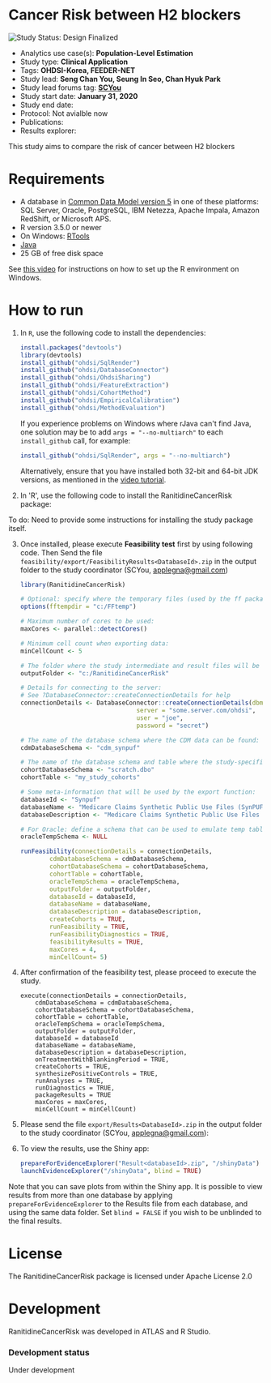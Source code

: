 Cancer Risk between H2 blockers
==============================

<img src="https://img.shields.io/badge/Study%20Status-Design%20Finalized-brightgreen.svg" alt="Study Status: Design Finalized">

- Analytics use case(s): **Population-Level Estimation**
- Study type: **Clinical Application**
- Tags: **OHDSI-Korea, FEEDER-NET**
- Study lead: **Seng Chan You, Seung In Seo, Chan Hyuk Park**
- Study lead forums tag: **[SCYou](https://forums.ohdsi.org/u/SCYou)**
- Study start date: **January 31, 2020**
- Study end date: 
- Protocol: Not avialble now
- Publications: 
- Results explorer: 

This study aims to compare the risk of cancer between H2 blockers

Requirements
============

- A database in [Common Data Model version 5](https://github.com/OHDSI/CommonDataModel) in one of these platforms: SQL Server, Oracle, PostgreSQL, IBM Netezza, Apache Impala, Amazon RedShift, or Microsoft APS.
- R version 3.5.0 or newer
- On Windows: [RTools](http://cran.r-project.org/bin/windows/Rtools/)
- [Java](http://java.com)
- 25 GB of free disk space

See [this video](https://youtu.be/K9_0s2Rchbo) for instructions on how to set up the R environment on Windows.

How to run
==========
1. In `R`, use the following code to install the dependencies:

	```r
	install.packages("devtools")
	library(devtools)
	install_github("ohdsi/SqlRender")
	install_github("ohdsi/DatabaseConnector")
	install_github("ohdsi/OhdsiSharing")
	install_github("ohdsi/FeatureExtraction")
	install_github("ohdsi/CohortMethod")
	install_github("ohdsi/EmpiricalCalibration")
	install_github("ohdsi/MethodEvaluation")
	```

	If you experience problems on Windows where rJava can't find Java, one solution may be to add `args = "--no-multiarch"` to each `install_github` call, for example:
	
	```r
	install_github("ohdsi/SqlRender", args = "--no-multiarch")
	```
	
	Alternatively, ensure that you have installed both 32-bit and 64-bit JDK versions, as mentioned in the [video tutorial](https://youtu.be/K9_0s2Rchbo).
	
2. In 'R', use the following code to install the RanitidineCancerRisk package:

  To do: Need to provide some instructions for installing the study package itself.
	
3. Once installed, please execute **Feasibility test** first by using following code. Then Send the file ```feasibility/export/FeasibilityResults<DatabaseId>.zip``` in the output folder to the study coordinator (SCYou, applegna@gmail.com)

	```r
	library(RanitidineCancerRisk)
	
	# Optional: specify where the temporary files (used by the ff package) will be created:
	options(fftempdir = "c:/FFtemp")
	
	# Maximum number of cores to be used:
	maxCores <- parallel::detectCores()
	
	# Minimum cell count when exporting data:
	minCellCount <- 5
	
	# The folder where the study intermediate and result files will be written:
	outputFolder <- "c:/RanitidineCancerRisk"
	
	# Details for connecting to the server:
	# See ?DatabaseConnector::createConnectionDetails for help
	connectionDetails <- DatabaseConnector::createConnectionDetails(dbms = "postgresql",
									server = "some.server.com/ohdsi",
									user = "joe",
									password = "secret")
	
	# The name of the database schema where the CDM data can be found:
	cdmDatabaseSchema <- "cdm_synpuf"
	
	# The name of the database schema and table where the study-specific cohorts will be instantiated:
	cohortDatabaseSchema <- "scratch.dbo"
	cohortTable <- "my_study_cohorts"
	
	# Some meta-information that will be used by the export function:
	databaseId <- "Synpuf"
	databaseName <- "Medicare Claims Synthetic Public Use Files (SynPUFs)"
	databaseDescription <- "Medicare Claims Synthetic Public Use Files (SynPUFs) were created to allow interested parties to gain familiarity using Medicare claims data while protecting beneficiary privacy. These files are intended to promote development of software and applications that utilize files in this format, train researchers on the use and complexities of Centers for Medicare and Medicaid Services (CMS) claims, and support safe data mining innovations. The SynPUFs were created by combining randomized information from multiple unique beneficiaries and changing variable values. This randomization and combining of beneficiary information ensures privacy of health information."
	
	# For Oracle: define a schema that can be used to emulate temp tables:
	oracleTempSchema <- NULL
	
	runFeasibility(connectionDetails = connectionDetails,
            cdmDatabaseSchema = cdmDatabaseSchema,
            cohortDatabaseSchema = cohortDatabaseSchema,
            cohortTable = cohortTable,
            oracleTempSchema = oracleTempSchema,
            outputFolder = outputFolder,
            databaseId = databaseId,
            databaseName = databaseName,
            databaseDescription = databaseDescription,
            createCohorts = TRUE,
            runFeasibility = TRUE,
            runFeasibilityDiagnostics = TRUE,
            feasibilityResults = TRUE,
            maxCores = 4,
            minCellCount= 5) 
	```

4. After confirmation of the feasibility test, please proceed to execute the study.

	```
	execute(connectionDetails = connectionDetails,
		cdmDatabaseSchema = cdmDatabaseSchema,
		cohortDatabaseSchema = cohortDatabaseSchema,
		cohortTable = cohortTable,
		oracleTempSchema = oracleTempSchema,
		outputFolder = outputFolder,
		databaseId = databaseId
		databaseName = databaseName,
		databaseDescription = databaseDescription,
		onTreatmentWithBlankingPeriod = TRUE,
		createCohorts = TRUE,
		synthesizePositiveControls = TRUE,
		runAnalyses = TRUE,
		runDiagnostics = TRUE,
		packageResults = TRUE
		maxCores = maxCores,
		minCellCount = minCellCount)
	```
	
5. Please send the file ```export/Results<DatabaseId>.zip``` in the output folder to the study coordinator (SCYou, applegna@gmail.com):

6. To view the results, use the Shiny app:

	```r
	prepareForEvidenceExplorer("Result<databaseId>.zip", "/shinyData")
	launchEvidenceExplorer("/shinyData", blind = TRUE)
	```
  
  Note that you can save plots from within the Shiny app. It is possible to view results from more than one database by applying `prepareForEvidenceExplorer` to the Results file from each database, and using the same data folder. Set `blind = FALSE` if you wish to be unblinded to the final results.


License
=======
The RanitidineCancerRisk package is licensed under Apache License 2.0


Development
===========
RanitidineCancerRisk was developed in ATLAS and R Studio.

### Development status

Under development
